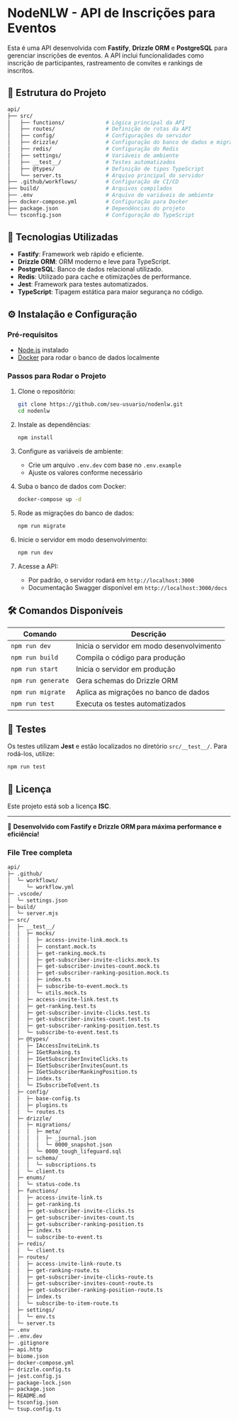 # NodeNLW - API de Inscrições para Eventos

Esta é uma API desenvolvida com **Fastify**, **Drizzle ORM** e **PostgreSQL** para gerenciar inscrições de eventos. A API inclui funcionalidades como inscrição de participantes, rastreamento de convites e rankings de inscritos.

## 📁 Estrutura do Projeto

```sh
api/
├── src/
│   ├── functions/             # Lógica principal da API
│   ├── routes/                # Definição de rotas da API
│   ├── config/                # Configurações do servidor
│   ├── drizzle/               # Configuração do banco de dados e migrações
│   ├── redis/                 # Configuração do Redis
│   ├── settings/              # Variáveis de ambiente
│   ├── __test__/              # Testes automatizados
│   ├── @types/                # Definição de tipos TypeScript
│   └── server.ts              # Arquivo principal do servidor
├── .github/workflows/         # Configuração de CI/CD
├── build/                     # Arquivos compilados
├── .env                       # Arquivo de variáveis de ambiente
├── docker-compose.yml         # Configuração para Docker
├── package.json               # Dependências do projeto
└── tsconfig.json              # Configuração do TypeScript
```

## 🚀 Tecnologias Utilizadas

- **Fastify**: Framework web rápido e eficiente.
- **Drizzle ORM**: ORM moderno e leve para TypeScript.
- **PostgreSQL**: Banco de dados relacional utilizado.
- **Redis**: Utilizado para cache e otimizações de performance.
- **Jest**: Framework para testes automatizados.
- **TypeScript**: Tipagem estática para maior segurança no código.

## ⚙️ Instalação e Configuração

### Pré-requisitos

- [Node.js](https://nodejs.org/) instalado
- [Docker](https://www.docker.com/) para rodar o banco de dados localmente

### Passos para Rodar o Projeto

1. Clone o repositório:

   ```sh
   git clone https://github.com/seu-usuario/nodenlw.git
   cd nodenlw
   ```

2. Instale as dependências:

   ```sh
   npm install
   ```

3. Configure as variáveis de ambiente:
   - Crie um arquivo `.env.dev` com base no `.env.example`
   - Ajuste os valores conforme necessário

4. Suba o banco de dados com Docker:

   ```sh
   docker-compose up -d
   ```

5. Rode as migrações do banco de dados:

   ```sh
   npm run migrate
   ```

6. Inicie o servidor em modo desenvolvimento:

   ```sh
   npm run dev
   ```

7. Acesse a API:
   - Por padrão, o servidor rodará em `http://localhost:3000`
   - Documentação Swagger disponível em `http://localhost:3000/docs`

## 🛠️ Comandos Disponíveis

| Comando              | Descrição                                    |
|----------------------|----------------------------------------------|
| `npm run dev`       | Inicia o servidor em modo desenvolvimento    |
| `npm run build`     | Compila o código para produção               |
| `npm run start`     | Inicia o servidor em produção                |
| `npm run generate`  | Gera schemas do Drizzle ORM                  |
| `npm run migrate`   | Aplica as migrações no banco de dados        |
| `npm run test`      | Executa os testes automatizados              |

## 🧪 Testes

Os testes utilizam **Jest** e estão localizados no diretório `src/__test__/`. Para rodá-los, utilize:

```sh
npm run test
```

## 📜 Licença

Este projeto está sob a licença **ISC**.

---

🚀 **Desenvolvido com Fastify e Drizzle ORM para máxima performance e eficiência!**

### File Tree completa

```sh
api/
├─ .github/
│  └─ workflows/
│     └─ workflow.yml
├─ .vscode/
│  └─ settings.json
├─ build/
│  └─ server.mjs
├─ src/
│  ├─ __test__/
│  │  ├─ mocks/
│  │  │  ├─ access-invite-link.mock.ts
│  │  │  ├─ constant.mock.ts
│  │  │  ├─ get-ranking.mock.ts
│  │  │  ├─ get-subscriber-invite-clicks.mock.ts
│  │  │  ├─ get-subscriber-invites-count.mock.ts
│  │  │  ├─ get-subscriber-ranking-position.mock.ts
│  │  │  ├─ index.ts
│  │  │  ├─ subscribe-to-event.mock.ts
│  │  │  └─ utils.mock.ts
│  │  ├─ access-invite-link.test.ts
│  │  ├─ get-ranking.test.ts
│  │  ├─ get-subscriber-invite-clicks.test.ts
│  │  ├─ get-subscriber-invites-count.test.ts
│  │  ├─ get-subscriber-ranking-position.test.ts
│  │  └─ subscribe-to-event.test.ts
│  ├─ @types/
│  │  ├─ IAccessInviteLink.ts
│  │  ├─ IGetRanking.ts
│  │  ├─ IGetSubscriberInviteClicks.ts
│  │  ├─ IGetSubscriberInvitesCount.ts
│  │  ├─ IGetSubscriberRankingPosition.ts
│  │  ├─ index.ts
│  │  └─ ISubscribeToEvent.ts
│  ├─ config/
│  │  ├─ base-config.ts
│  │  ├─ plugins.ts
│  │  └─ routes.ts
│  ├─ drizzle/
│  │  ├─ migrations/
│  │  │  ├─ meta/
│  │  │  │  ├─ _journal.json
│  │  │  │  └─ 0000_snapshot.json
│  │  │  └─ 0000_tough_lifeguard.sql
│  │  ├─ schema/
│  │  │  └─ subscriptions.ts
│  │  └─ client.ts
│  ├─ enums/
│  │  └─ status-code.ts
│  ├─ functions/
│  │  ├─ access-invite-link.ts
│  │  ├─ get-ranking.ts
│  │  ├─ get-subscriber-invite-clicks.ts
│  │  ├─ get-subscriber-invites-count.ts
│  │  ├─ get-subscriber-ranking-position.ts
│  │  ├─ index.ts
│  │  └─ subscribe-to-event.ts
│  ├─ redis/
│  │  └─ client.ts
│  ├─ routes/
│  │  ├─ access-invite-link-route.ts
│  │  ├─ get-ranking-route.ts
│  │  ├─ get-subscriber-invite-clicks-route.ts
│  │  ├─ get-subscriber-invites-count-route.ts
│  │  ├─ get-subscriber-ranking-position-route.ts
│  │  ├─ index.ts
│  │  └─ subscribe-to-item-route.ts
│  ├─ settings/
│  │  └─ env.ts
│  └─ server.ts
├─ .env
├─ .env.dev
├─ .gitignore
├─ api.http
├─ biome.json
├─ docker-compose.yml
├─ drizzle.config.ts
├─ jest.config.js
├─ package-lock.json
├─ package.json
├─ README.md
├─ tsconfig.json
└─ tsup.config.ts
```
